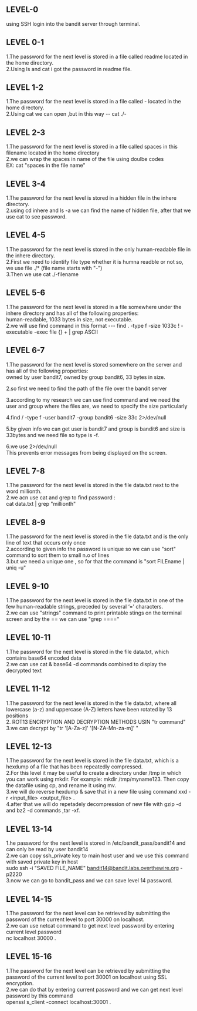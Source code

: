 ## LEVEL-0
using SSH login into the bandit server through terminal.<br>
## LEVEL 0-1
1.The password for the next level is stored in a file called readme located in the home directory.<br>
2.Using ls and cat i got the password in readme file.<br>
## LEVEL 1-2
1.The password for the next level is stored in a file called - located in the home directory.<br>
2.Using cat we can open ,but in this way -- cat ./-<br>
## LEVEL 2-3
1.The password for the next level is stored in a file called spaces in this filename located in the home directory<br>
2.we can wrap the spaces in name of the file using doulbe codes<br>
EX: cat   "spaces in the file name"<br>
## LEVEL 3-4
1.The password for the next level is stored in a hidden file in the inhere directory.<br>
2.using cd inhere and ls -a we can find the name of hidden file, after that we use cat to see password.<br>
## LEVEL 4-5
1.The password for the next level is stored in the only human-readable file in the inhere directory. <br>
2.First we need to identify file type whether it is humna readble or not so, we use file  ./*   (file name starts with "-")<br>
3.Then we use cat  ./-filename <br>
## LEVEL 5-6
1.The password for the next level is stored in a file somewhere under the inhere directory and has all of the following properties:
<br>
human-readable, 
1033 bytes in size, 
not executable.
<br>
2.we will use find command in this format ---  find . -type f -size 1033c ! -executable -exec file {} + | grep ASCII <br>
## LEVEL 6-7
1.The password for the next level is stored somewhere on the server and has all of the following properties:
<br>
owned by user bandit7,
owned by group bandit6,
33 bytes in size.<br>

2.so first we need to find the path of the file over the bandit server<br>

3.according to my research we can use find command and we need the user and group where the files are, we need to specify the size particularly<br>

4.find / -type f -user bandit7 -group bandit6 -size 33c 2>/dev/null<br>

5.by given info we can get user is bandit7 and group is bandit6 and size is 33bytes and we need file so type is -f.<br>

6.we use 2>/dev/null <br>This prevents error messages from being displayed on the screen.<br>
## LEVEL 7-8
1.The password for the next level is stored in the file data.txt next to the word millionth.<br>
2.we acn use cat and grep to find password :<br>
cat data.txt  | grep "millionth"<br>
## LEVEL 8-9
1.The password for the next level is stored in the file data.txt and is the only line of text that occurs only once<br>
2.according to given info the password is unique so we can use "sort" command to sort them to small n.o of lines<br>
3.but we need a unique one , so for that the command is "sort FILEname | uniq -u"<br>
## LEVEL 9-10
1.The password for the next level is stored in the file data.txt in one of the few human-readable strings, preceded by several ‘=’ characters.<br>
2.we can use "strings" command to print printable stings on the terminal screen and by the == we can use "grep ===="<br>
## LEVEL 10-11
1.The password for the next level is stored in the file data.txt, which contains base64 encoded data<br>
2.we can use cat & base64 -d commands combined to display the decrypted text<br>
## LEVEL 11-12
1.The password for the next level is stored in the file data.txt, where all lowercase (a-z) and uppercase (A-Z) letters have been rotated by 13 positions<br>
2. ROT13 ENCRYPTION AND DECRYPTION METHODS USIN "tr command"<br>
3.we can decrypt by "tr '[A-Za-z]' '[N-ZA-Mn-za-m]' " <br>
## LEVEL 12-13
1.The password for the next level is stored in the file data.txt, which is a hexdump of a file that has been repeatedly compressed.<br>
2.For this level it may be useful to create a directory under /tmp in which you can work using mkdir. For example: mkdir /tmp/myname123. Then copy the datafile using cp, and rename it using mv.<br>
3.we will do reverse hexdump & save that in a new file using command  xxd -r  <input_file> <output_file> .<br>
4.after that we will do repetadely decompression of new file with gzip -d and bz2 -d commands ,tar -xf.<br>
## LEVEL 13-14
1.he password for the next level is stored in /etc/bandit_pass/bandit14 and can only be read by user bandit14<BR>
2.we can copy ssh_private key to main host user and we use this command with saved private key in host<br>
sudo ssh -i "SAVED FILE_NAME" bandit14@bandit.labs.overthewire.org -p2220  <br>
3.now we can go to bandit_pass and we can save level 14 password.<br>
## LEVEL 14-15
1.The password for the next level can be retrieved by submitting the password of the current level to port 30000 on localhost.<br>
2.we can use netcat command to get next level password by entering current level password<br>
nc localhost  30000 .<br>
## LEVEL 15-16
1.The password for the next level can be retrieved by submitting the password of the current level to port 30001 on localhost using SSL encryption.<br>
2.we can do that by entering current password and we can get next level password by this command<br>
openssl s_client -connect localhost:30001   .<br>
